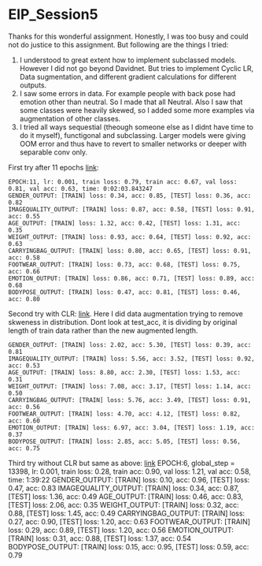 # EIP_Session5

Thanks for this wonderful assignment. Honestly, I was too busy and could not do justice to this assignment. But following are the things I tried:

1. I understood to great extent how to implement subclassed models. However I did not go beyond Davidnet. But tries to implement Cyclic LR, Data sugmentation, and different gradient calculations for different outputs. 
2. I saw some errors in data. For example people with back pose had emotion other than neutral. So I made that all Neutral. Also I saw that some classes were heavily skewed, so I added some more examples via augmentation of other classes.
3. I tried all ways sequestial (theough someone else as I didnt have time to do it myself), functigonal and subclassing. Larger models were giving OOM error and thus have to revert to smaller networks or deeper with separable conv only.

First try after 11 epochs [link](https://github.com/abhinavdayal/EIP_Session5/blob/master/Davidnet_PersonAttributes_success01.ipynb):

```
EPOCH:11, lr: 0.001, train loss: 0.79, train acc: 0.67, val loss: 0.81, val acc: 0.63, time: 0:02:03.843247
GENDER_OUTPUT: [TRAIN] loss: 0.34, acc: 0.85, [TEST] loss: 0.36, acc: 0.82
IMAGEQUALITY_OUTPUT: [TRAIN] loss: 0.87, acc: 0.58, [TEST] loss: 0.91, acc: 0.55
AGE_OUTPUT: [TRAIN] loss: 1.32, acc: 0.42, [TEST] loss: 1.31, acc: 0.35
WEIGHT_OUTPUT: [TRAIN] loss: 0.93, acc: 0.64, [TEST] loss: 0.92, acc: 0.63
CARRYINGBAG_OUTPUT: [TRAIN] loss: 0.80, acc: 0.65, [TEST] loss: 0.91, acc: 0.58
FOOTWEAR_OUTPUT: [TRAIN] loss: 0.73, acc: 0.68, [TEST] loss: 0.75, acc: 0.66
EMOTION_OUTPUT: [TRAIN] loss: 0.86, acc: 0.71, [TEST] loss: 0.89, acc: 0.68
BODYPOSE_OUTPUT: [TRAIN] loss: 0.47, acc: 0.81, [TEST] loss: 0.46, acc: 0.80
```

Second try with CLR: [link](https://github.com/abhinavdayal/EIP_Session5/blob/master/Experiment_05_Davidnet_PersonAttributes_CLR_multigrad%2C_multilr.ipynb). Here I did data augmentation trying to remove skweness in distribution. Dont look at test_acc, it is dividing by original length of train data rather than the new augmented length. 
```
GENDER_OUTPUT: [TRAIN] loss: 2.02, acc: 5.30, [TEST] loss: 0.39, acc: 0.81
IMAGEQUALITY_OUTPUT: [TRAIN] loss: 5.56, acc: 3.52, [TEST] loss: 0.92, acc: 0.53
AGE_OUTPUT: [TRAIN] loss: 8.80, acc: 2.30, [TEST] loss: 1.53, acc: 0.31
WEIGHT_OUTPUT: [TRAIN] loss: 7.08, acc: 3.17, [TEST] loss: 1.14, acc: 0.50
CARRYINGBAG_OUTPUT: [TRAIN] loss: 5.76, acc: 3.49, [TEST] loss: 0.91, acc: 0.56
FOOTWEAR_OUTPUT: [TRAIN] loss: 4.70, acc: 4.12, [TEST] loss: 0.82, acc: 0.60
EMOTION_OUTPUT: [TRAIN] loss: 6.97, acc: 3.04, [TEST] loss: 1.19, acc: 0.37
BODYPOSE_OUTPUT: [TRAIN] loss: 2.85, acc: 5.05, [TEST] loss: 0.56, acc: 0.75
```

Third try without CLR but same as above: [link](https://github.com/abhinavdayal/EIP_Session5/blob/master/Experiment_05_Davidnet_PersonAttributes_multigrad%2C_multilr.ipynb)
EPOCH:6, global_step = 13398, lr: 0.001, train loss: 0.28, train acc: 0.90, val loss: 1.21, val acc: 0.58, time: 1:39:22
GENDER_OUTPUT: [TRAIN] loss: 0.10, acc: 0.96, [TEST] loss: 0.47, acc: 0.83
IMAGEQUALITY_OUTPUT: [TRAIN] loss: 0.34, acc: 0.87, [TEST] loss: 1.36, acc: 0.49
AGE_OUTPUT: [TRAIN] loss: 0.46, acc: 0.83, [TEST] loss: 2.06, acc: 0.35
WEIGHT_OUTPUT: [TRAIN] loss: 0.32, acc: 0.88, [TEST] loss: 1.45, acc: 0.49
CARRYINGBAG_OUTPUT: [TRAIN] loss: 0.27, acc: 0.90, [TEST] loss: 1.20, acc: 0.63
FOOTWEAR_OUTPUT: [TRAIN] loss: 0.29, acc: 0.89, [TEST] loss: 1.20, acc: 0.56
EMOTION_OUTPUT: [TRAIN] loss: 0.31, acc: 0.88, [TEST] loss: 1.37, acc: 0.54
BODYPOSE_OUTPUT: [TRAIN] loss: 0.15, acc: 0.95, [TEST] loss: 0.59, acc: 0.79
